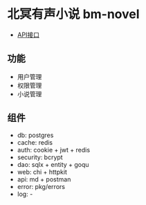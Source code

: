 # 北冥有声小说 bm-novel

- [API接口]

## 功能

- 用户管理
- 权限管理
- 小说管理

## 组件
- db: postgres
- cache: redis
- auth: cookie + jwt + redis
- security: bcrypt
- dao: sqlx + entity + goqu
- web: chi + httpkit
- api: md + postman
- error: pkg/errors
- log: -




[API接口]: https://gitlab.haochang.tv/heyong/bm-novel/issues?scope=all&utf8=%E2%9C%93&state=opened&label_name[]=documentation